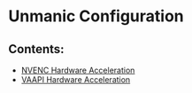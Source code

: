 Unmanic Configuration
=====

## Contents:

   * [NVENC Hardware Acceleration](hardware_accelerated_encoding_nvenc.md)
   * [VAAPI Hardware Acceleration](hardware_accelerated_encoding_vaapi.md)

